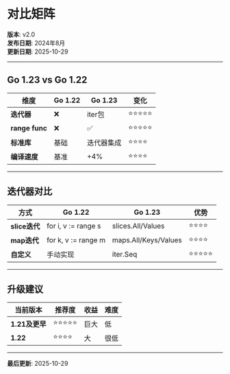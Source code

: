 ﻿# 对比矩阵

**版本**: v2.0  
**发布日期**: 2024年8月  
**更新日期**: 2025-10-29

---

## Go 1.23 vs Go 1.22

| 维度 | Go 1.22 | Go 1.23 | 变化 |
|------|---------|---------|------|
| **迭代器** | ❌ | iter包 | ⭐⭐⭐⭐⭐ |
| **range func** | ❌ | ✅ | ⭐⭐⭐⭐⭐ |
| **标准库** | 基础 | 迭代器集成 | ⭐⭐⭐⭐ |
| **编译速度** | 基准 | +4% | ⭐⭐⭐⭐ |

---

## 迭代器对比

| 方式 | Go 1.22 | Go 1.23 | 优势 |
|------|---------|---------|------|
| **slice迭代** | for i, v := range s | slices.All/Values | ⭐⭐⭐⭐ |
| **map迭代** | for k, v := range m | maps.All/Keys/Values | ⭐⭐⭐⭐ |
| **自定义** | 手动实现 | iter.Seq | ⭐⭐⭐⭐⭐ |

---

## 升级建议

| 当前版本 | 推荐度 | 收益 | 难度 |
|---------|-------|------|------|
| **1.21及更早** | ⭐⭐⭐⭐⭐ | 巨大 | 低 |
| **1.22** | ⭐⭐⭐⭐ | 大 | 很低 |

---

**最后更新**: 2025-10-29
